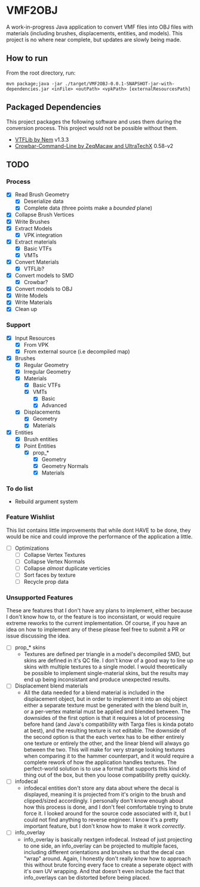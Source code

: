 # VMF2OBJ

A work-in-progress Java application to convert VMF files into OBJ files with materials (including brushes, displacements, entities, and models). This project is no where near complete, but updates are slowly being made.

## How to run

From the root directory, run:

`mvn package;java -jar ./target/VMF2OBJ-0.0.1-SNAPSHOT-jar-with-dependencies.jar <inFile> <outPath> <vpkPath> [externalResourcesPath]`

## Packaged Dependencies

This project packages the following software and uses them during the conversion process. This project would not be possible without them.

- [VTFLib by Nem](http://nemesis.thewavelength.net/index.php?p=40) v1.3.3
- [Crowbar-Command-Line by ZeqMacaw and UltraTechX](https://github.com/UltraTechX/Crowbar-Command-Line) 0.58-v2

## TODO

### Process

- [X] Read Brush Geometry
    - [X] Deserialize data
    - [X] Complete data (three points make a *bounded* plane)
- [X] Collapse Brush Vertices
- [X] Write Brushes
- [X] Extract Models
    - [X] VPK integration
- [X] Extract materials
    - [X] Basic VTFs
    - [X] VMTs
- [X] Convert Materials
    - [X] VTFLib?
- [X] Convert models to SMD
    - [X] Crowbar?
- [X] Convert models to OBJ
- [X] Write Models
- [X] Write Materials
- [X] Clean up

### Support

- [X] Input Resources
    - [X] From VPK
    - [X] From external source (i.e decompiled map)
- [X] Brushes
    - [X] Regular Geometry
    - [X] Irregular Geometry
    - [X] Materials
        - [X] Basic VTFs
        - [X] VMTs
            - [X] Basic
            - [X] Advanced
    - [X] Displacements
        - [X] Geometry
        - [X] Materials
- [X] Entities
    - [X] Brush entities
    - [X] Point Entities
        - [X] prop_*
            - [X] Geometry
            - [X] Geometry Normals
            - [X] Materials

### To do list

- Rebuild argument system

### Feature Wishlist

This list contains little improvements that while dont HAVE to be done, they would be nice and could improve the performance of the application a little.

- [ ] Optimizations
    - [ ] Collapse Vertex Textures
    - [ ] Collapse Vertex Normals
    - [ ] Collapse *almost* duplicate verticies
    - [ ] Sort faces by texture
    - [ ] Recycle prop data

### Unsupported Features

These are features that I don't have any plans to implement, either because I don't know how to, or the feature is too inconsistant, or would require extreme reworks to the current implementation. Of course, if you have an idea on how to implement any of these please feel free to submit a PR or issue discussing the idea.

- [ ] prop_* skins
    - Textures are defined per triangle in a model's decompiled SMD, but skins are defined in it's QC file. I don't know of a good way to line up skins with multiple textures to a single model. I would theoretically be possible to implement single-material skins, but the results may end up being inconsistant and produce unexpected results.
- [ ] Displacement blend materials
    - All the data needed for a blend material is included in the displacement object, but in order to implement it into an obj object either a separate texture must be generated with the blend built in, or a per-vertex material must be applied and blended between. The downsides of the first option is that it requires a lot of processing before hand (and Java's compatibility with Targa files is kinda potato at best), and the resulting texture is not editable. The downside of the second option is that the each vertex has to be either entirely one texture or entirely the other, and the linear blend will always go between the two. This will make for very strange looking textures when comparing it to the hammer counterpart, and it would require a complete rework of how the application handles textures. The perfect-world solution is to use a format that supports this kind of thing out of the box, but then you loose compatibility pretty quickly.
- [ ] infodecal
    - infodecal entities don't store any data about where the decal is displayed, meaning it is projected from it's origin to the brush and clipped/sized accordingly. I personally don't know enough about how this process is done, and I don't feel comfortable trying to brute force it. I looked around for the source code associated with it, but I could not find anything to reverse engineer. I know it's a pretty important feature, but I don't know how to make it work *correctly*.
- [ ] info_overlay
    - info_overlay is basically nextgen infodecal. Instead of just projecting to one side, an info_overlay can be projected to multiple faces, including different orientations and brushes so that the decal can "wrap" around. Again, I honestly don't really know how to approach this without brute forcing every face to create a seperate object with it's own UV wrapping. And that doesn't even include the fact that info_overlays can be distorted before being placed.